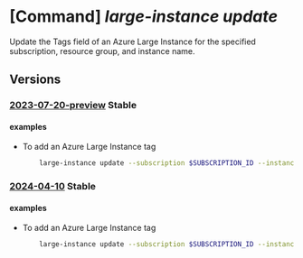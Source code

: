 # [Command] _large-instance update_

Update the Tags field of an Azure Large Instance for the specified
subscription, resource group, and instance name.

## Versions

### [2023-07-20-preview](/Resources/mgmt-plane/L3N1YnNjcmlwdGlvbnMve30vcmVzb3VyY2Vncm91cHMve30vcHJvdmlkZXJzL21pY3Jvc29mdC5henVyZWxhcmdlaW5zdGFuY2UvYXp1cmVsYXJnZWluc3RhbmNlcy97fQ==/2023-07-20-preview.xml) **Stable**

<!-- mgmt-plane /subscriptions/{}/resourcegroups/{}/providers/microsoft.azurelargeinstance/azurelargeinstances/{} 2023-07-20-preview -->

#### examples

- To add an Azure Large Instance tag
    ```bash
        large-instance update --subscription $SUBSCRIPTION_ID --instance-name=$INSTANCE_NAME --resource-group=$RESOURCE_GROUP --tags newKey=value
    ```

### [2024-04-10](/Resources/mgmt-plane/L3N1YnNjcmlwdGlvbnMve30vcmVzb3VyY2Vncm91cHMve30vcHJvdmlkZXJzL21pY3Jvc29mdC5henVyZWxhcmdlaW5zdGFuY2UvYXp1cmVsYXJnZWluc3RhbmNlcy97fQ==/2024-04-10.xml) **Stable**

<!-- mgmt-plane /subscriptions/{}/resourcegroups/{}/providers/microsoft.azurelargeinstance/azurelargeinstances/{} 2024-04-10 -->

#### examples

- To add an Azure Large Instance tag
    ```bash
        large-instance update --subscription $SUBSCRIPTION_ID --instance-name=$INSTANCE_NAME --resource-group=$RESOURCE_GROUP --tags
    ```
